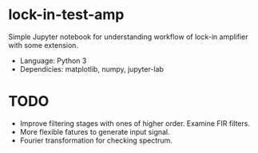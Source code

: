 # lock-in-test-amp

Simple Jupyter notebook for understanding workflow of lock-in amplifier with some extension.

* Language: Python 3
* Dependicies: matplotlib, numpy, jupyter-lab

# TODO
* Improve filtering stages with ones of higher order. Examine FIR filters. 
* More flexible fatures to generate input signal.
* Fourier transformation for checking spectrum.